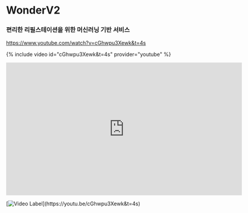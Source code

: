 # WonderV2

### 편리한 리필스테이션을 위한 머신러닝 기반 서비스

https://www.youtube.com/watch?v=cGhwpu3Xewk&t=4s


{% include video id="cGhwpu3Xewk&t=4s" provider="youtube" %}

<iframe width="640" height="360" src="https://www.youtube.com/watch?v=cGhwpu3Xewk&t=4s" 
        frameborder="0" gesture="media" allowfullscreen=""></iframe>
        
[![Video Label]([http://img.youtube.com/vi/uLR1RNqJ1Mw](https://www.youtube.com/watch?v=cGhwpu3Xewk&t=4s)/0.jpg)](https://youtu.be/cGhwpu3Xewk&t=4s)
